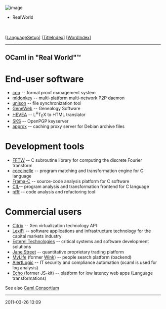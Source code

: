 ![image](logo.png)
-   RealWorld

\
\
 [[LanguageSetup](LanguageSetup.html)] [[TitleIndex](TitleIndex.html)]
[[WordIndex](WordIndex.html)]

* * * * *

## OCaml in "Real World"™

# End-user software

* [coq](http://coq.inria.fr/) -- formal proof management system
* [mldonkey](http://mldonkey.sourceforge.net) -- multi-platform multi-network P2P daemon
* [unison](http://www.seas.upenn.edu/~bcpierce/unison/) -- file synchronization tool
* [GeneWeb](http://www.geneweb.org/) -- Genealogy Software
* [HEVEA](http://hevea.inria.fr/) -- L<sup>A</sup>T<sub>E</sub>X to HTML translator
* [SKS](http://minskyprimus.net/sks/) -- OpenPGP keyserver
* [approx](http://packages.debian.org/sid/approx) -- caching proxy server for Debian archive files

# Development tools

* [FFTW](http://www.fftw.org/faq/section2.html#languages) -- C subroutine library for computing the discrete Fourier transform
* [coccinelle](http://coccinelle.lip6.fr/) -- program matching and transformation engine for C language
* [Frama-C](http://frama-c.com/) -- source-code analysis platform for C software
* [CIL](http://cil.sourceforge.net/)-- program analysis and transformation frontend for C language
* [pfff](https://github.com/facebook/pfff/wiki/Main) -- code analysis and refactoring tool

# Commercial users
* [Citrix](http://wiki.xensource.com/xenwiki/XAPI_Developer_Guide) -- Xen virtualization technology API
* [LexiFi](http://www.lexifi.com/technology/ocaml) -- software applications and infrastructure technology for the capital markets industry
* [Esterel Technologies](http://www.esterel-technologies.com/technology/free-software/) -- critical systems and software development solutions
* [Jane Street](http://janestreet.com/technology/ocaml.php) -- quantitative proprietary trading platform
* [MyLife](http://www.mylife.com/) (former [Wink](http://oss.wink.com)) -- people search platform (backend)
* [AlertLogic](http://www.alertlogic.com/) -- IT security and compliance automation (ocaml is used for log analysis)
* [Echo](http://www.aboutecho.com/) (former JS-kit) -- platform for low latency web apps (Language transformations)

See also [Caml Consortium](http://caml.inria.fr/consortium/)

* * * * *

2011-03-26 13:09
